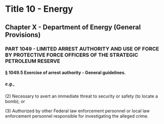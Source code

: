 
# Title 10 - Energy
## Chapter X - Department of Energy (General Provisions)
### PART 1049 - LIMITED ARREST AUTHORITY AND USE OF FORCE BY PROTECTIVE FORCE OFFICERS OF THE STRATEGIC PETROLEUM RESERVE
#### § 1049.5 Exercise of arrest authority - General guidelines.
##### e.g.,

(2) Necessary to avert an immediate threat to security or safety (to locate a bomb); or

(3) Authorized by other Federal law enforcement personnel or local law enforcement personnel responsible for investigating the alleged crime.
